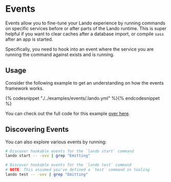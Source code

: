 Events
======

Events allow you to fine-tune your Lando experience by running commands on specific services before or after parts of the Lando runtime. This is super helpful if you want to clear caches after a database import, or compile `sass` after an app is started.

Specifically, you need to hook into an event where the service you are running the command against exists and is running.

Usage
-----

Consider the following example to get an understanding on how the events framework works.

{% codesnippet "./../examples/events/.lando.yml" %}{% endcodesnippet %}

You can check out the full code for this example [over here](https://github.com/lando/lando/tree/master/examples/events).

Discovering Events
------------------

You can also explore various events by running:

```bash
# Discover hookable events for the `lando start` command
lando start -- -vvv | grep "Emitting"

# Discover hookable events for the `lando test` command
# NOTE: This assumed you've defined a `test` command in tooling
lando test -- -vvv | grep "Emitting"
```

